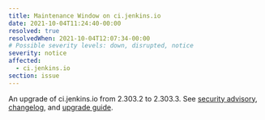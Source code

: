 ```yaml
---
title: Maintenance Window on ci.jenkins.io
date: 2021-10-04T11:24:40-00:00
resolved: true
resolvedWhen: 2021-10-04T12:07:34-00:00
# Possible severity levels: down, disrupted, notice
severity: notice
affected:
  - ci.jenkins.io
section: issue
---
```


An upgrade of ci.jenkins.io from 2.303.2 to 2.303.3.
See [security advisory](https://www.jenkins.io/security/advisory/2021-11-04/), [changelog](https://www.jenkins.io/changelog-stable/#v2.303.3), and [upgrade guide](https://www.jenkins.io/doc/upgrade-guide/2.303/#upgrading-to-jenkins-lts-2-303-3).
